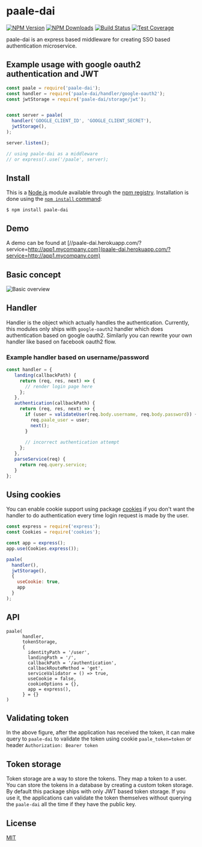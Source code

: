 paale-dai
=======================
[![NPM Version][npm-image]][npm-url]
[![NPM Downloads][downloads-image]][downloads-url]
[![Build Status][travis-image]][travis-url]
[![Test Coverage][coveralls-image]][coveralls-url]

paale-dai is an express based middleware for creating SSO based authentication microservice.

## Example usage with google oauth2 authentication and JWT
```js
const paale = require('paale-dai');
const handler = require('paale-dai/handler/google-oauth2');
const jwtStorage = require('paale-dai/storage/jwt');


const server = paale(
  handler('GOOGLE_CLIENT_ID', 'GOOGLE_CLIENT_SECRET'),
  jwtStorage(),
);

server.listen();

// using paale-dai as a middleware
// or express().use('/paale', server); 
```

## Install

This is a [Node.js](https://nodejs.org/en/) module available through the
[npm registry](https://www.npmjs.com/). Installation is done using the
[`npm install` command](https://docs.npmjs.com/getting-started/installing-npm-packages-locally):


```
$ npm install paale-dai
```

## Demo
A demo can be found at [//paale-dai.herokuapp.com/?service=http://app1.mycompany.com](paale-dai.herokuapp.com/?service=http://app1.mycompany.com)

## Basic concept
![Basic overview](https://cdn.rawgit.com/IntroCept/paale-dai/18aa95e08c0620ff63778eaae82174fdd54aaa4e/docs/basic-flow.svg)

## Handler
Handler is the object which actually handles the authentication. Currently, this modules only ships with `google-oauth2` handler which does authentication based on google oauth2. Similarly you can rewrite your own handler like based on facebook oauth2 flow.
 
### Example handler based on username/password
```js
const handler = {
   landing(callbackPath) {
     return (req, res, next) => {
       // render login page here
     };
   },
   authentication(callbackPath) {
     return (req, res, next) => {
       if (user = validateUser(req.body.username, req.body.password)) {
         req.paale_user = user;
         next();
       }
       
       // incorrect authentication attempt
     };
   },   
   parseService(req) {
     return req.query.service;
   }
};
``` 


## Using cookies
You can enable cookie support using package [cookies](cookie-package) if you don't want the handler to do authentication every time login request is made by the user.

```js
const express = require('express'); 
const Cookies = require('cookies');

const app = express();
app.use(Cookies.express());

paale(
  handler(),
  jwtStorage(),
  {
    useCookie: true,
    app
  }
);
```

## API
```
paale(
      handler,
      tokenStorage,
      {
        identityPath = '/user',
        landingPath = '/',
        callbackPath = '/authentication',
        callbackRouteMethod = 'get',
        serviceValidator = () => true,
        useCookie = false,
        cookieOptions = {},
        app = express(),
      } = {}
)
```

## Validating token
In the above figure, after the application has received the token, it can make query to `paale-dai` to validate the token using cookie `paale_token=token` or header `Authorization: Bearer token`


## Token storage
Token storage are a way to store the tokens. They map a token to a user. You can store the tokens in a database by creating a custom token storage. 
By default this package ships with only JWT based token storage. If you use it, the applications can validate the token themselves without querying the `paale-dai` all the time if they have the public key.

## License

[MIT](LICENSE)

[npm-image]: https://img.shields.io/npm/v/paale-dai.svg
[npm-url]: https://npmjs.org/package/paale-dai
[coveralls-image]: https://coveralls.io/repos/github/IntroCept/paale-dai/badge.svg?branch=master
[coveralls-url]: https://coveralls.io/github/IntroCept/paale-dai?branch=master
[downloads-image]: https://img.shields.io/npm/dm/paale-dai.svg
[downloads-url]: https://npmjs.org/package/paale-dai
[travis-image]: https://travis-ci.org/IntroCept/paale-dai.svg?branch=master
[travis-url]: https://travis-ci.org/IntroCept/paale-dai
[cookie-package]: https://npmjs.org/package/cookies

